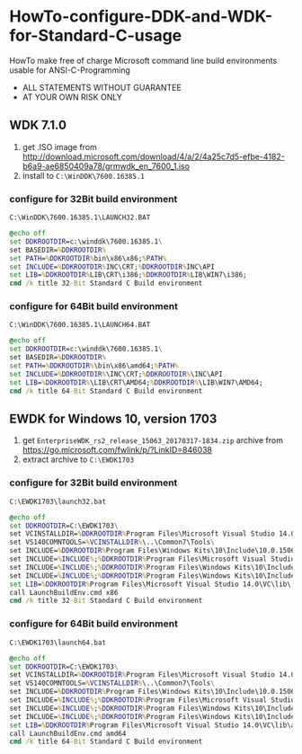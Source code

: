 # HowTo-configure-DDK-and-WDK-for-Standard-C-usage

HowTo make free of charge Microsoft command line build environments usable for ANSI-C-Programming

* ALL STATEMENTS WITHOUT GUARANTEE
* AT YOUR OWN RISK ONLY

## WDK 7.1.0

1. get .ISO image from http://download.microsoft.com/download/4/a/2/4a25c7d5-efbe-4182-b6a9-ae6850409a78/grmwdk_en_7600_1.iso
2. install to `C:\WinDDK\7600.16385.1`

### configure for 32Bit build environment
`C:\WinDDK\7600.16385.1\LAUNCH32.BAT`
```bat
@echo off
set DDKROOTDIR=c:\winddk\7600.16385.1\
set BASEDIR=%DDKROOTDIR%
set PATH=%DDKROOTDIR%bin\x86\x86;%PATH%
set INCLUDE=%DDKROOTDIR%INC\CRT;%DDKROOTDIR%INC\API
set LIB=%DDKROOTDIR%LIB\CRT\i386;%DDKROOTDIR%LIB\WIN7\i386;
cmd /k title 32-Bit Standard C Build environment
```

### configure for 64Bit build environment
`C:\WinDDK\7600.16385.1\LAUNCH64.BAT`
```bat
@echo off
set DDKROOTDIR=c:\winddk\7600.16385.1\
set BASEDIR=%DDKROOTDIR%
set PATH=%DDKROOTDIR%\bin\x86\amd64;%PATH%
set INCLUDE=%DDKROOTDIR%\INC\CRT;%DDKROOTDIR%\INC\API
set LIB=%DDKROOTDIR%\LIB\CRT\AMD64;%DDKROOTDIR%\LIB\WIN7\AMD64;
cmd /k title 64-Bit Standard C Build environment
```


## EWDK for Windows 10, version 1703

1. get `EnterpriseWDK_rs2_release_15063_20170317-1834.zip` archive from https://go.microsoft.com/fwlink/p/?LinkID=846038
2. extract archive to `C:\EWDK1703`

### configure for 32Bit build environment
`C:\EWDK1703\launch32.bat`
```bat
@echo off
set DDKROOTDIR=C:\EWDK1703\
set VCINSTALLDIR=%DDKROOTDIR%Program Files\Microsoft Visual Studio 14.0\VC\
set VS140COMNTOOLS=%VCINSTALLDIR%\..\Common7\Tools\
set INCLUDE=%DDKROOTDIR%Program Files\Windows Kits\10\Include\10.0.15063.0\ucrt\
set INCLUDE=%INCLUDE%;%DDKROOTDIR%Program Files\Microsoft Visual Studio 14.0\VC\include\
set INCLUDE=%INCLUDE%;%DDKROOTDIR%Program Files\Windows Kits\10\Include\10.0.15063.0\um\
set INCLUDE=%INCLUDE%;%DDKROOTDIR%Program Files\Windows Kits\10\Include\10.0.15063.0\shared;
set LIB=%DDKROOTDIR%Program Files\Microsoft Visual Studio 14.0\VC\lib\;%DDKROOTDIR%Program Files\Windows Kits\10\Lib\10.0.15063.0\um\x86\;%DDKROOTDIR%Program Files\Windows Kits\10\Lib\10.0.15063.0\ucrt\x86\
call LaunchBuildEnv.cmd x86
cmd /k title 32-Bit Standard C Build environment
```

### configure for 64Bit build environment
`C:\EWDK1703\launch64.bat`
```bat
@echo off
set DDKROOTDIR=C:\EWDK1703\
set VCINSTALLDIR=%DDKROOTDIR%Program Files\Microsoft Visual Studio 14.0\VC\
set VS140COMNTOOLS=%VCINSTALLDIR%\..\Common7\Tools\
set INCLUDE=%DDKROOTDIR%Program Files\Windows Kits\10\Include\10.0.15063.0\ucrt\
set INCLUDE=%INCLUDE%;%DDKROOTDIR%Program Files\Microsoft Visual Studio 14.0\VC\include\
set INCLUDE=%INCLUDE%;%DDKROOTDIR%Program Files\Windows Kits\10\Include\10.0.15063.0\um\
set INCLUDE=%INCLUDE%;%DDKROOTDIR%Program Files\Windows Kits\10\Include\10.0.15063.0\shared;
set LIB=%DDKROOTDIR%Program Files\Microsoft Visual Studio 14.0\VC\lib\amd64\;%DDKROOTDIR%Program Files\Windows Kits\10\Lib\10.0.15063.0\um\x64\;%DDKROOTDIR%Program Files\Windows Kits\10\Lib\10.0.15063.0\ucrt\x64\
call LaunchBuildEnv.cmd amd64
cmd /k title 64-Bit Standard C Build environment
```